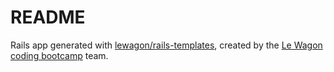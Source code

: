 # README

Rails app generated with [lewagon/rails-templates](https://github.com/lewagon/rails-templates), created by the [Le Wagon coding bootcamp](https://www.lewagon.com/) team.
